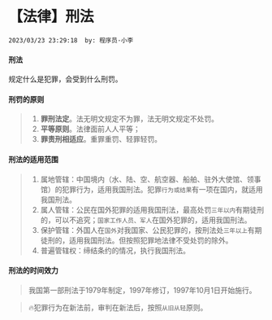 # 【法律】刑法
`2023/03/23 23:29:18  by: 程序员·小李`

#### 刑法

规定什么是犯罪，会受到什么刑罚。


#### 刑罚的原则

> 1. **罪刑法定**。法无明文规定不为罪，法无明文规定不处罚。
> 2. **平等原则**。法律面前人人平等；
> 3. **罪责刑相适应**。重罪重罚、轻罪轻罚。


#### 刑法的适用范围

> 1. 属地管辖：中国境内（水、陆、空、航空器、船舶、驻外大使馆、领事馆）的犯罪行为，适用我国刑法。犯罪`行为或结果`有一项在国内，就适用我国刑法。
> 2. 属人管辖：公民在国外犯罪的适用我国刑法，最高处罚`三年以内`有期徒刑的，可以不追究；`国家工作人员、军人`在国外犯罪的，适用我国刑法。
> 3. 保护管辖：外国人在`国外`对我国家、公民犯罪的，按刑法处`三年以上`有期徒刑的，适用我国刑法。但按照犯罪地法律不受处罚的除外。
> 4. 普遍管辖权：缔结条约的情况，执行我国刑法。


#### 刑法的时间效力

> 我国第一部刑法于1979年制定，1997年修订，1997年10月1日开始施行。

> 🔥犯罪行为在新法前，审判在新法后，按照`从旧从轻`原则。